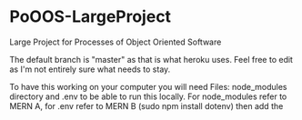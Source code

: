 # PoOOS-LargeProject
Large Project for Processes of Object Oriented Software

The default branch is "master" as that is what heroku uses. Feel free to edit as I'm not entirely sure what needs to stay.

To have this working on your computer you will need
Files: node_modules directory and .env to be able to run this locally. For node_modules refer to MERN A, for .env refer to MERN B (sudo npm install dotenv) then add the
